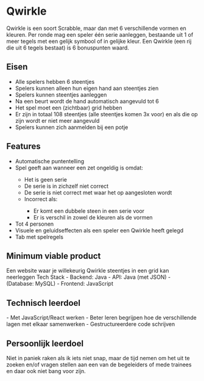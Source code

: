 <h1>Qwirkle</h1>

Qwirkle is een soort Scrabble, maar dan met 6 verschillende vormen en kleuren. Per ronde mag een speler één serie aanleggen, bestaande uit 1 of meer tegels met een gelijk symbool of in gelijke kleur. Een Qwirkle (een rij die uit 6 tegels bestaat) is 6 bonuspunten waard.

<h2>Eisen</h2>
<ul>
 <li>Alle spelers hebben 6 steentjes</li>
 <li>Spelers kunnen alleen hun eigen hand aan steentjes zien</li>
 <li>Spelers kunnen steentjes aanleggen</li>
 <li>Na een beurt wordt de hand automatisch aangevuld tot 6</li>
 <li>Het spel moet een (zichtbaar) grid hebben</li>
 <li>Er zijn in totaal 108 steentjes (alle steentjes komen 3x voor) en als die op zijn wordt er niet meer aangevuld</li>
 <li>Spelers kunnen zich aanmelden bij een potje</li>
</ul>

<h2>Features</h2>
<ul>
 <li>Automatische puntentelling</li>
 <li>Spel geeft aan wanneer een zet ongeldig is omdat:</li>
 <ul>
     <li>Het is geen serie</li>
      <li>De serie is in zichzelf niet correct</li>
      <li>De serie is niet correct met waar het op aangesloten wordt</li>
      <li>Incorrect als:</li>
      <ul>
           <li>Er komt een dubbele steen in een serie voor</li>
           <li>Er is verschil in zowel de kleuren als de vormen</li>
      </ul>
 </ul>
<li>Tot 4 personen</li>
 <li>Visuele en geluidseffecten als een speler een Qwirkle heeft gelegd</li>
 <li>Tab met spelregels</li>
</ul>

<h2>Minimum viable product</h2>
Een website waar je willekeurig Qwirkle steentjes in een grid kan neerleggen
Tech Stack
-	Backend: Java
-	API: Java (met JSON)
-	(Database: MySQL)
-	Frontend: JavaScript

<h2>Technisch leerdoel</h2>
-	Met JavaScript/React werken
-	Beter leren begrijpen hoe de verschillende lagen met elkaar samenwerken
-	Gestructureerdere code schrijven 

<h2>Persoonlijk leerdoel</h2>
Niet in paniek raken als ik iets niet snap, maar de tijd nemen om het uit te zoeken en/of vragen stellen aan een van de begeleiders of mede trainees en daar ook niet bang voor zijn.
